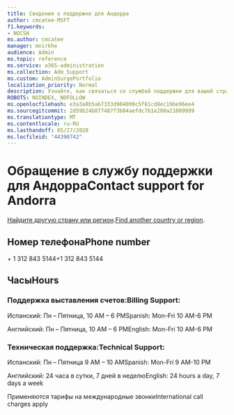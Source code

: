 ```yaml
---
title: Сведения о поддержке для Андорра
author: cmcatee-MSFT
f1.keywords:
- NOCSH
ms.author: cmcatee
manager: mnirkhe
audience: Admin
ms.topic: reference
ms.service: o365-administration
ms.collection: Adm_Support
ms.custom: AdminSurgePortfolio
localization_priority: Normal
description: Узнайте, как связаться со службой поддержки для вашей страны или региона.
ROBOTS: NOINDEX, NOFOLLOW
ms.openlocfilehash: e3a3a8b5ab7333d904099c5f81cd8ec19be96ee4
ms.sourcegitcommit: 2d59b24b877487f3b84aefdc7b1e200a21009999
ms.translationtype: MT
ms.contentlocale: ru-RU
ms.lasthandoff: 05/27/2020
ms.locfileid: "44398742"
---
```

# <a name="contact-support-for-andorra"></a><span data-ttu-id="aa3ae-103">Обращение в службу поддержки для Андорра</span><span class="sxs-lookup"><span data-stu-id="aa3ae-103">Contact support for Andorra</span></span>

<span data-ttu-id="aa3ae-104">[Найдите другую страну или регион](../contact-support-for-business-products.md).</span><span class="sxs-lookup"><span data-stu-id="aa3ae-104">[Find another country or region](../contact-support-for-business-products.md).</span></span>

## <a name="phone-number"></a><span data-ttu-id="aa3ae-105">Номер телефона</span><span class="sxs-lookup"><span data-stu-id="aa3ae-105">Phone number</span></span>
<span data-ttu-id="aa3ae-106">+ 1 312 843 5144</span><span class="sxs-lookup"><span data-stu-id="aa3ae-106">+1 312 843 5144</span></span>

## <a name="hours"></a><span data-ttu-id="aa3ae-107">Часы</span><span class="sxs-lookup"><span data-stu-id="aa3ae-107">Hours</span></span>
### <a name="billing-support"></a><span data-ttu-id="aa3ae-108">Поддержка выставления счетов:</span><span class="sxs-lookup"><span data-stu-id="aa3ae-108">Billing Support:</span></span>

<span data-ttu-id="aa3ae-109">Испанский: Пн – Пятница, 10 AM – 6 PM</span><span class="sxs-lookup"><span data-stu-id="aa3ae-109">Spanish: Mon-Fri 10 AM-6 PM</span></span>

<span data-ttu-id="aa3ae-110">Английский: Пн – Пятница, 10 AM – 6 PM</span><span class="sxs-lookup"><span data-stu-id="aa3ae-110">English: Mon-Fri 10 AM-6 PM</span></span>

### <a name="technical-support"></a><span data-ttu-id="aa3ae-111">Техническая поддержка:</span><span class="sxs-lookup"><span data-stu-id="aa3ae-111">Technical Support:</span></span>

<span data-ttu-id="aa3ae-112">Испанский: Пн – Пятница 9 AM – 10 AM</span><span class="sxs-lookup"><span data-stu-id="aa3ae-112">Spanish: Mon-Fri 9 AM-10 PM</span></span>

<span data-ttu-id="aa3ae-113">Английский: 24 часа в сутки, 7 дней в неделю</span><span class="sxs-lookup"><span data-stu-id="aa3ae-113">English: 24 hours a day, 7 days a week</span></span>

<span data-ttu-id="aa3ae-114">Применяются тарифы на международные звонки</span><span class="sxs-lookup"><span data-stu-id="aa3ae-114">International call charges apply</span></span>
